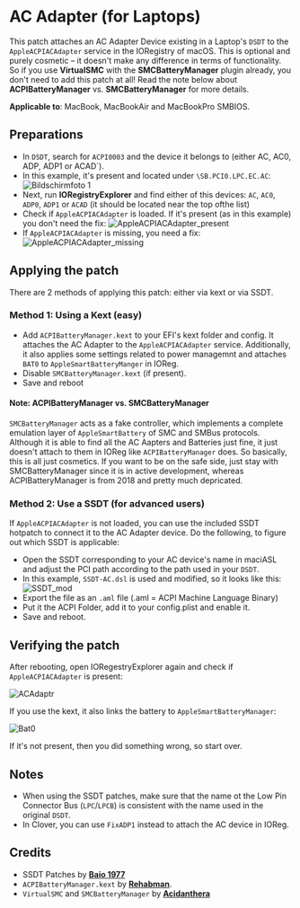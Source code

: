 # AC Adapter (for Laptops)
This patch attaches an AC Adapter Device existing in a Laptop's `DSDT` to the `AppleACPIACAdapter` service in the IORegistry of macOS. This is optional and purely cosmetic – it doesn't make any difference in terms of functionality. So if you use **VirtualSMC** with the **SMCBatteryManager** plugin already, you don't need to add this patch at all! Read the note below about **ACPIBatteryManager** vs. **SMCBatteryManager** for more details.

**Applicable to**: MacBook, MacBookAir and MacBookPro SMBIOS. 

## Preparations
- In `DSDT`, search for `ACPI0003` and the device it belongs to (either AC, AC0, ADP, ADP1 or ACAD`). 
- In this example, it's present and located under `\SB.PCI0.LPC.EC.AC`: 
	![Bildschirmfoto 1](https://user-images.githubusercontent.com/76865553/139686755-00929243-000b-459d-9d02-5ab9b0f720c6.png)
- Next, run **IORegistryExplorer** and find either of this devices: `AC`, `AC0`, `ADP0`, `ADP1` or `ACAD` (it should be located near the top ofthe list)
- Check if `AppleACPIACAdapter` is loaded. If it's present (as in this example) you don't need the fix: ![AppleACPIACAdapter_present](https://user-images.githubusercontent.com/76865553/139686991-d0104672-31f1-4ccf-949b-cd44ff9a4537.png)
- If `AppleACPIACAdapter` is missing, you need a fix: ![AppleACPIACAdapter_missing](https://user-images.githubusercontent.com/76865553/139687029-acdd7853-6d7c-43fc-b421-f2c718af45c2.png)

## Applying the patch
There are 2 methods of applying this patch: either via kext or via SSDT. 

### Method 1: Using a Kext (easy)
- Add `ACPIBatteryManager.kext` to your EFI's kext folder and config. It attaches the AC Adapter to the `AppleACPIACAdapter` service. Additionally, it also applies some settings related to power managemnt and attaches `BAT0` to `AppleSmartBatteryManger` in IOReg.
- Disable `SMCBatteryManager.kext` (if present).
- Save and reboot

#### Note: ACPIBatteryManager vs. SMCBatteryManager
`SMCBatteryManager` acts as a fake controller, which implements a complete emulation layer of `AppleSmartBattery` of SMC and SMBus protocols. Although it is able to find all the AC Aapters and Batteries just fine, it just doesn't attach to them in IOReg like `ACPIBatteryManager` does. So basically, this is all just cosmetics. If you want to be on the safe side, just stay with SMCBatteryManager since it is in active development, whereas ACPIBatteryManager is from 2018 and pretty much depricated.

### Method 2: Use a SSDT (for advanced users)
If `AppleACPIACAdapter` is not loaded, you can use the included SSDT hotpatch to connect it to the AC Adapter device. Do the following, to figure out which SSDT is applicable:

- Open the SSDT corresponding to your AC device's name in maciASL and adjust the PCI path according to the path used in your `DSDT`.
- In this example, `SSDT-AC.dsl` is used and modified, so it looks like this: ![SSDT_mod](https://user-images.githubusercontent.com/76865553/139687058-6fad207b-019a-4253-a91e-c87011f17922.png)</br>
- Export the file as an `.aml` file (.aml = ACPI Machine Language Binary)
- Put it the ACPI Folder, add it to your config.plist and enable it.
- Save and reboot.

## Verifying the patch
After rebooting, open IORegestryExplorer again and check if `AppleACPIACAdapter` is present:

![ACAdaptr](https://user-images.githubusercontent.com/76865553/146288651-24a88e8a-fc8e-4354-b54f-7e96de2e6cfd.png)

If you use the kext, it also links the battery to `AppleSmartBatteryManager`:

![Bat0](https://user-images.githubusercontent.com/76865553/146288737-8284846d-8fc1-489b-96f6-bb5b804828ab.png)

If it's not present, then you did something wrong, so start over.

## Notes
- When using the SSDT patches, make sure that the name ot the Low Pin Connector Bus (`LPC`/`LPCB`) is consistent with the name used in the original `DSDT`.
- In Clover, you can use `FixADP1` instead to attach the AC device in IOReg.

## Credits
- SSDT Patches by [**Baio 1977**](https://github.com/Baio1977/OC-Little-Translated/tree/main/01_Adding_missing_Devices_and_enabling_Features/AC%20Adapter%20FIX%20(SSDT-AC%5CAC0%5CADP0%5CADP1%5CACAD))
- `ACPIBatteryManager.kext` by [**Rehabman**](https://bitbucket.org/RehabMan/os-x-acpi-battery-driver/src/master/).
- `VirtualSMC` and `SMCBatteryManager` by [**Acidanthera**](https://github.com/acidanthera/VirtualSMC)


